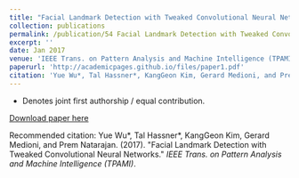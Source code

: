 ```yaml
---
title: "Facial Landmark Detection with Tweaked Convolutional Neural Networks"
collection: publications
permalink: /publication/54 Facial Landmark Detection with Tweaked Convolutional Neural Networks
excerpt: ''
date: Jan 2017
venue: 'IEEE Trans. on Pattern Analysis and Machine Intelligence (TPAMI)'
paperurl: 'http://academicpages.github.io/files/paper1.pdf'
citation: 'Yue Wu*, Tal Hassner*, KangGeon Kim, Gerard Medioni, and Prem Natarajan. (2017). &quot;Facial Landmark Detection with Tweaked Convolutional Neural Networks.&quot; <i>IEEE Trans. on Pattern Analysis and Machine Intelligence (TPAMI)</i>.'
---
```


* Denotes joint first authorship / equal contribution.

[Download paper here](http://academicpages.github.io/files/paper1.pdf)

Recommended citation: Yue Wu*, Tal Hassner*, KangGeon Kim, Gerard Medioni, and Prem Natarajan. (2017). "Facial Landmark Detection with Tweaked Convolutional Neural Networks." <i>IEEE Trans. on Pattern Analysis and Machine Intelligence (TPAMI)</i>.
